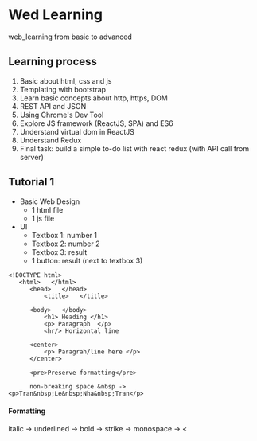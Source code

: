 # Wed Learning
web_learning from basic to advanced

## Learning process
1. Basic about html, css and js
2. Templating with bootstrap
3. Learn basic concepts about http, https, DOM
4. REST API and JSON
5. Using Chrome's Dev Tool
6. Explore JS framework (ReactJS, SPA) and ES6
7. Understand virtual dom in ReactJS
8. Understand Redux
9. Final task: build a simple to-do list with react redux (with API call from server)

## Tutorial 1
- Basic Web Design
  * 1 html file
  * 1 js file
- UI 
  * Textbox 1: number 1 
  * Textbox 2: number 2
  * Textbox 3: result
  * 1 button: result (next to textbox 3)

```
<!DOCTYPE html>
   <html>   </html>
      <head>   </head>
          <title>   </title>

      <body>   </body>
          <h1> Heading </h1>
          <p> Paragraph  </p>
          <hr/> Horizontal line

      <center>
          <p> Paragrah/line here </p>
      </center> 
      
      <pre>Preserve formatting</pre>
      
      non-breaking space &nbsp -> <p>Tran&nbsp;Le&nbsp;Nha&nbsp;Tran</p>
 ```
 
 #### Formatting
 italic -> <i>   </i> 
 underlined -> <u>   </u>
 bold -> <b>   </b>
 strike -> <strike>   </strike>
 monospace -> <
 


  

